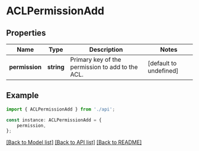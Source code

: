 # ACLPermissionAdd


## Properties

Name | Type | Description | Notes
------------ | ------------- | ------------- | -------------
**permission** | **string** | Primary key of the permission to add to the ACL. | [default to undefined]

## Example

```typescript
import { ACLPermissionAdd } from './api';

const instance: ACLPermissionAdd = {
    permission,
};
```

[[Back to Model list]](../README.md#documentation-for-models) [[Back to API list]](../README.md#documentation-for-api-endpoints) [[Back to README]](../README.md)
